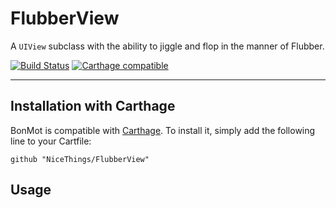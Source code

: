 # FlubberView
A `UIView` subclass with the ability to jiggle and flop in the manner of Flubber.

[![Build Status](https://travis-ci.org/NiceThings/Mondrian.svg?branch=develop)](https://travis-ci.org/NiceThings/FlubberView)
[![Carthage compatible](https://img.shields.io/badge/Carthage-compatible-4BC51D.svg?style=flat)](https://github.com/Carthage/Carthage)

-------------

## Installation with Carthage

BonMot is compatible with [Carthage](https://github.com/Carthage/Carthage). To install it, simply add the following line to your Cartfile:

```
github "NiceThings/FlubberView"
```

## Usage
